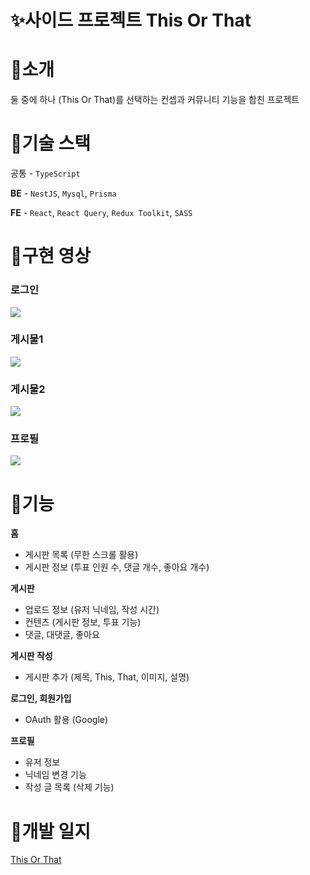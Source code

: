 # ✨사이드 프로젝트 This Or That

# 📝소개
둘 중에 하나 (This Or That)를 선택하는 컨셉과 커뮤니티 기능을 합친 프로젝트

# 🚀기술 스택
공통 - `TypeScript`

**BE** - `NestJS`, `Mysql`, `Prisma`

**FE** - `React`, `React Query`, `Redux Toolkit`, `SASS`

# 🎥구현 영상
### 로그인

<img src="https://user-images.githubusercontent.com/79239852/218329236-56e11e97-b1e4-46c7-9700-1062c7c7b7f2.gif" />

### 게시물1

<img src="https://user-images.githubusercontent.com/79239852/218329424-bdcffd1c-3164-4dbc-ac88-c764c9178764.gif" />

### 게시물2

<img src="https://user-images.githubusercontent.com/79239852/218329282-1223d36d-1d08-44fb-937e-c5bb419e8824.gif" />

### 프로필

<img src="https://user-images.githubusercontent.com/79239852/218329579-83155642-ab99-4179-ac6a-e204eb9a17fa.gif" />

# 📌기능

**홈**
- 게시판 목록 (무한 스크롤 활용)
- 게시판 정보 (투표 인원 수, 댓글 개수, 좋아요 개수)

**게시판**
- 업로드 정보 (유저 닉네임, 작성 시간)
- 컨텐츠 (게시판 정보, 투표 기능)
- 댓글, 대댓글, 좋아요

**게시판 작성**
- 게시판 추가 (제목, This, That, 이미지, 설명)

**로그인, 회원가입**
- OAuth 활용 (Google)

**프로필**
- 유저 정보
- 닉네임 변경 기능
- 작성 글 목록 (삭제 기능)

# 📜개발 일지
<a href="https://bit.ly/3IhGlI5" target="_blank">This Or That</a>
